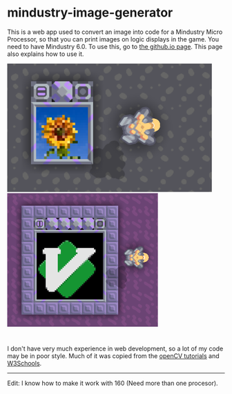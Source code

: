 # mindustry-image-generator
This is a web app used to convert an image into code for a Mindustry Micro Processor, so that you can print images on logic displays in the game. You need to have Mindustry 6.0. To use this, go to [the github.io page](https://r4v10l1.github.io/mindustry-image-generator/). This page also explains how to use it.

![Logic display showing a picture of a sunflower](images/working-picture.png "Generated using this web app")
![Display showing a picture of the vim logo](images/working-picture2.png "Generated using this web app")

#

I don't have very much experience in web development, so a lot of my code may be in poor style. Much of it was copied from the [openCV tutorials](https://docs.opencv.org/3.4/d5/d10/tutorial_js_root.html) and [W3Schools](https://www.w3schools.com/default.asp).

---

Edit: I know how to make it work with 160 (Need more than one procesor).
